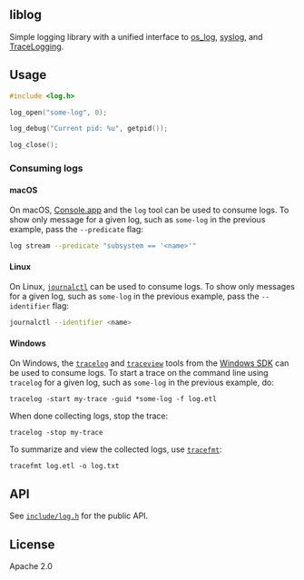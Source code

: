 ## liblog

Simple logging library with a unified interface to [os_log](https://developer.apple.com/documentation/os/logging?language=objc), [syslog](https://www.man7.org/linux/man-pages/man3/syslog.3.html), and [TraceLogging](https://learn.microsoft.com/en-us/windows/win32/tracelogging/).

## Usage

```c
#include <log.h>

log_open("some-log", 0); 

log_debug("Current pid: %u", getpid());

log_close();
```

### Consuming logs

#### macOS

On macOS, [Console.app](https://support.apple.com/en-gb/guide/console/welcome/mac) and the `log` tool can be used to consume logs. To show only message for a given log, such as `some-log` in the previous example, pass the `--predicate` flag:

```sh
log stream --predicate "subsystem == '<name>'"
```

#### Linux

On Linux, [`journalctl`](https://www.man7.org/linux/man-pages/man1/journalctl.1.html) can be used to consume logs. To show only messages for a given log, such as `some-log` in the previous example, pass the `--identifier` flag:

```sh
journalctl --identifier <name>
```

#### Windows

On Windows, the [`tracelog`](https://learn.microsoft.com/en-us/windows-hardware/drivers/devtest/tracelog) and [`traceview`](https://learn.microsoft.com/en-us/windows-hardware/drivers/devtest/traceview) tools from the [Windows SDK](https://developer.microsoft.com/en-us/windows/downloads/windows-sdk/) can be used to consume logs. To start a trace on the command line using `tracelog` for a given log, such as `some-log` in the previous example, do:

```pwsh
tracelog -start my-trace -guid *some-log -f log.etl
```

When done collecting logs, stop the trace:

```pwsh
tracelog -stop my-trace
```

To summarize and view the collected logs, use [`tracefmt`](https://learn.microsoft.com/en-us/windows-hardware/drivers/devtest/tracefmt):

```pwsh
tracefmt log.etl -o log.txt
```

## API

See [`include/log.h`](include/log.h) for the public API.

## License

Apache 2.0
